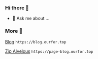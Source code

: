 ### Hi there 👋

- 💬 Ask me about ...

### More 🐞

[Blog](https://blog.ourfor.top) `https://blog.ourfor.top`

[Zip Alvelous](https://page-blog.ourfor.top) `https://page-blog.ourfor.top`

